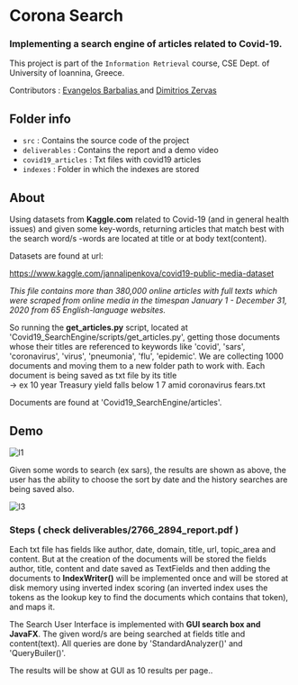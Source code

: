 # Corona Search

### Implementing a search engine of articles related to Covid-19.
This project is part of the `Information Retrieval` course, CSE Dept. of University of Ioannina, Greece.

Contributors : 
<a href="https://github.com/vaggelisbarb">
    Evangelos Barbalias
</a> and <a href="https://github.com/dimitriszrv">
    Dimitrios Zervas
</a>
   
## Folder info
- `src` : Contains the source code of the project
- `deliverables` : Contains the report and a demo video
- `covid19_articles` : Txt files with covid19 articles
- `indexes` : Folder in which the indexes are stored

## About

Using datasets from **Kaggle.com** related to Covid-19 (and in general health issues) and given some key-words, returning articles that match best with the search word/s  -words are located at title or at body text(content).

Datasets are found at url: 

https://www.kaggle.com/jannalipenkova/covid19-public-media-dataset

_This file contains more than 380,000 online articles with full texts which were scraped from online media in the timespan January 1 - December 31, 2020 from 65 English-language websites._

So running the **get_articles.py** script, located at 'Covid19_SearchEngine/scripts/get_articles.py', getting those documents whose their titles are referenced to keywords like 'covid', 'sars', 'coronavirus', 'virus', 'pneumonia', 'flu', 'epidemic'. We are collecting 1000 documents and moving them to a new folder path to work with. Each document is being saved as txt file by its title   
-> ex 10 year Treasury yield falls below 1 7 amid coronavirus fears.txt

Documents are found at 'Covid19_SearchEngine/articles'.

## Demo

![l1](https://user-images.githubusercontent.com/17187213/119989894-63005100-bfd0-11eb-9f3c-31fdbf4b0870.png)

Given some words to search (ex sars), the results are shown as above, the user has the ability to choose the sort by date and the history searches are being saved also.

![l3](https://user-images.githubusercontent.com/17187213/119990724-5af4e100-bfd1-11eb-9e3b-774e719aae33.png)

### Steps ( check deliverables/2766_2894_report.pdf )

Each txt file has fields like author, date, domain, title, url, topic_area and content. But at the creation of the documents will be stored the fields author, title, content and date saved as TextFields and then adding the documents to **IndexWriter()** will be implemented once and will be stored at disk memory using inverted index scoring (an inverted index uses the tokens as the lookup key to find the documents which contains that token), and maps it. 

The Search User Interface is implemented with **GUI search box and JavaFX**. The given word/s are being searched at fields title and content(text). 
All queries are done by 'StandardAnalyzer()' and 'QueryBuiler()'.

The results will be show at GUI as 10 results per page..
